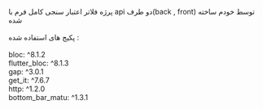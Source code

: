  پرژه فلاتر اعتبار سنجی کامل فرم با api دو طرف(back , front) توسط خودم ساخته شده <br><br>
پکیج های استفاده شده :<br><br>
  bloc: ^8.1.2<br>
  flutter_bloc: ^8.1.3<br>
  gap: ^3.0.1<br>
  get_it: ^7.6.7<br>
  http: ^1.2.0<br>
  bottom_bar_matu: ^1.3.1<br>
